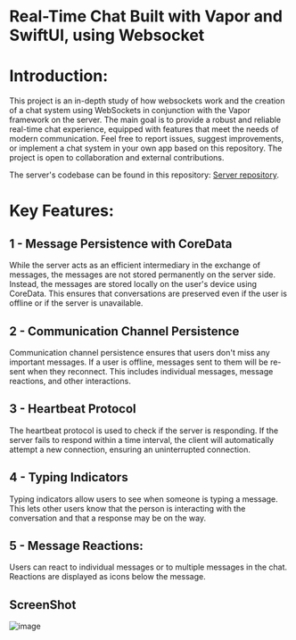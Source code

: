 # Real-Time Chat Built with Vapor and SwiftUI, using Websocket

# Introduction:
This project is an in-depth study of how websockets work and the creation of a chat system using WebSockets in conjunction with the Vapor framework on the server. The main goal is to provide a robust and reliable real-time chat experience, equipped with features that meet the needs of modern communication. Feel free to report issues, suggest improvements, or implement a chat system in your own app based on this repository. The project is open to collaboration and external contributions.

The server's codebase can be found in this repository: [Server repository](https://github.com/FilipeIlunga/Vapor-WebSocket-Server).

# Key Features:

## 1 - Message Persistence with CoreData
While the server acts as an efficient intermediary in the exchange of messages, the messages are not stored permanently on the server side. Instead, the messages are stored locally on the user's device using CoreData. This ensures that conversations are preserved even if the user is offline or if the server is unavailable.

## 2 - Communication Channel Persistence
Communication channel persistence ensures that users don't miss any important messages. If a user is offline, messages sent to them will be re-sent when they reconnect. This includes individual messages, message reactions, and other interactions.

## 3 - Heartbeat Protocol
The heartbeat protocol is used to check if the server is responding. If the server fails to respond within a time interval, the client will automatically attempt a new connection, ensuring an uninterrupted connection.

## 4 - Typing Indicators
Typing indicators allow users to see when someone is typing a message. This lets other users know that the person is interacting with the conversation and that a response may be on the way.

## 5 - Message Reactions:
Users can react to individual messages or to multiple messages in the chat. Reactions are displayed as icons below the message.


## ScreenShot

![image](https://github.com/FilipeIlunga/Vapor-WebSocket-Client/assets/45888235/06e14afd-e1fa-47ea-af18-686f97bb3443)


